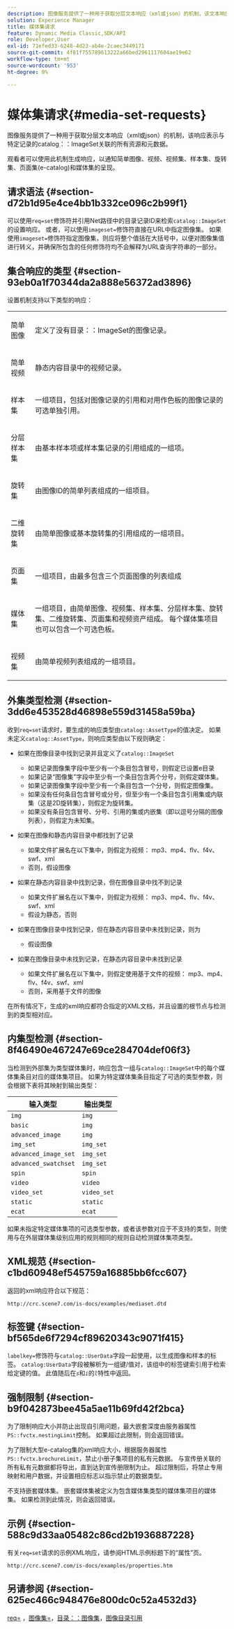 ```yaml
---
description: 图像服务提供了一种用于获取分层文本响应（xml或json）的机制，该文本响应表示与特定记录的目录ImageSet关联的所有资源和元数据。
solution: Experience Manager
title: 媒体集请求
feature: Dynamic Media Classic,SDK/API
role: Developer,User
exl-id: 71efed33-6248-4d23-ab4e-2caec3449171
source-git-commit: 4f81f755789613222a66bed2961117604ae19e62
workflow-type: tm+mt
source-wordcount: '953'
ht-degree: 0%

---
```


# 媒体集请求{#media-set-requests}

图像服务提供了一种用于获取分层文本响应（xml或json）的机制，该响应表示与特定记录的catalog：：ImageSet关联的所有资源和元数据。

观看者可以使用此机制生成响应，以通知简单图像、视频、视频集、样本集、旋转集、页面集(e-catalog)和媒体集的呈现。

## 请求语法 {#section-d72b1d95e4ce4bb1b332ce096c2b99f1}

可以使用`req=set`修饰符并引用Net路径中的目录记录ID来检索`catalog::ImageSet`的设置响应。 或者，可以使用`imageset=`修饰符直接在URL中指定图像集。 如果使用`imageset=`修饰符指定图像集，则应将整个值括在大括号中，以便对图像集值进行转义，并确保所包含的任何修饰符均不会解释为URL查询字符串的一部分。

## 集合响应的类型 {#section-93eb0a1f70344da2a888e56372ad3896}

设置机制支持以下类型的响应：

<table id="simpletable_3718A93699F64805A41BC8A24D7962D2"> 
 <tr class="strow"> 
  <td class="stentry"> <p>简单图像 </p></td> 
  <td class="stentry"> <p>定义了没有<span class="codeph">目录：：ImageSet</span>的图像记录。 </p></td> 
 </tr> 
 <tr class="strow"> 
  <td class="stentry"> <p>简单视频 </p></td> 
  <td class="stentry"> <p>静态内容目录中的视频记录。 </p></td> 
 </tr> 
 <tr class="strow"> 
  <td class="stentry"> <p>样本集 </p></td> 
  <td class="stentry"> <p>一组项目，包括对图像记录的引用和对用作色板的图像记录的可选单独引用。 </p></td> 
 </tr> 
 <tr class="strow"> 
  <td class="stentry"> <p>分层样本集 </p></td> 
  <td class="stentry"> <p>由基本样本项或样本集记录的引用组成的一组项。 </p></td> 
 </tr> 
 <tr class="strow"> 
  <td class="stentry"> <p>旋转集 </p></td> 
  <td class="stentry"> <p>由图像ID的简单列表组成的一组项目。 </p></td> 
 </tr> 
 <tr class="strow"> 
  <td class="stentry"> <p>二维旋转集 </p></td> 
  <td class="stentry"> <p>由简单图像或基本旋转集的引用组成的一组项目。 </p></td> 
 </tr> 
 <tr class="strow"> 
  <td class="stentry"> <p>页面集 </p></td> 
  <td class="stentry"> <p>一组项目，由最多包含三个页面图像的列表组成 </p></td> 
 </tr> 
 <tr class="strow"> 
  <td class="stentry"> <p>媒体集 </p></td> 
  <td class="stentry"> <p>一组项目，由简单图像、视频集、样本集、分层样本集、旋转集、二维旋转集、页面集和视频资产组成。 每个媒体集项目也可以包含一个可选色板。 </p></td> 
 </tr> 
 <tr class="strow"> 
  <td class="stentry"> <p>视频集 </p></td> 
  <td class="stentry"> <p>由简单视频列表组成的一组项目。 </p></td> 
 </tr> 
</table>

## 外集类型检测 {#section-3dd6e453528d46898e559d31458a59ba}

收到`req=set`请求时，要生成的响应类型由`catalog::AssetType`的值决定。 如果未定义`catalog::AssetType`，则响应类型由以下规则确定：

* 如果在图像目录中找到记录并且定义了`catalog::ImageSet`

   * 如果记录图像集字段中至少有一个条目包含冒号，则假定已设置e目录
   * 如果记录“图像集”字段中至少有一个条目包含两个分号，则假定媒体集。
   * 如果记录图像集字段中至少有一个条目包含一个分号，则假定图像集。
   * 如果没有任何条目包含冒号或分号，但至少有一个条目包含引用集或内联集（这是2D旋转集），则假定为旋转集。
   * 如果没有条目包含冒号、分号、引用的集或内嵌集（即以逗号分隔的图像列表），则假定为未知集。

* 如果在图像和静态内容目录中都找到了记录

   * 如果文件扩展名在以下集中，则假定为视频： mp3、mp4、flv、f4v、swf、xml
   * 否则，假设图像

* 如果在静态内容目录中找到记录，但在图像目录中找不到记录

   * 如果文件扩展名在以下集中，则假定为视频： mp3、mp4、flv、f4v、swf、xml
   * 假设为静态，否则

* 如果在图像目录中找到记录，但在静态内容目录中未找到记录，则为

   * 假设图像

* 如果在图像目录中未找到记录，在静态内容目录中未找到记录

   * 如果文件扩展名在以下集中，则假定使用基于文件的视频： mp3、mp4、flv、f4v、swf、xml
   * 否则，采用基于文件的图像

在所有情况下，生成的xml响应都符合指定的XML文档，并且设置的根节点与检测到的类型相对应。

## 内集型检测 {#section-8f46490e467247e69ce284704def06f3}

当检测到外部集为类型媒体集时，响应包含一组与`catalog::ImageSet`中的每个媒体集条目对应的媒体集项目。 如果为特定媒体集条目指定了可选的类型参数，则会根据下表将其映射到输出类型：

| 输入类型 | 输出类型 |
|---|---|
| `img` | `img` |
| `basic` | `img` |
| `advanced_image` | `img` |
| `img_set` | `img_set` |
| `advanced_image_set` | `img_set` |
| `advanced_swatchset` | `img_set` |
| `spin` | `spin` |
| `video` | `video` |
| `video_set` | `video_set` |
| `static` | `static` |
| `ecat` | `ecat` |

如果未指定特定媒体集项的可选类型参数，或者该参数对应于不支持的类型，则使用与在外层媒体集级别应用的规则相同的规则自动检测媒体集项类型。

## XML规范 {#section-c1bd60948ef545759a16885bb6fcc607}

返回的xml响应符合以下规范：

`http://crc.scene7.com/is-docs/examples/mediaset.dtd`

## 标签键 {#section-bf565de6f7294cf89620343c9071f415}

`labelkey=`修饰符与`catalog::UserData`字段一起使用，以生成图像和样本的标签。 `catalog:UserData`字段被解析为一组键/值对，该组中的标签键索引用于检索给定键的值。 此值随后在&#x200B;*`s`*&#x200B;和&#x200B;*`i`*&#x200B;的&#x200B;*`l`*&#x200B;特性中返回。

## 强制限制 {#section-b9f042873bee45a5ae11b69fd42f2bca}

为了限制响应大小并防止出现自引用问题，最大嵌套深度由服务器属性`PS::fvctx.nestingLimit`控制。 如果超过此限制，则会返回错误。

为了限制大型e-catalog集的xml响应大小，根据服务器属性`PS::fvctx.brochureLimit`，禁止小册子集项目的私有元数据。 与宣传册关联的所有私有元数据都将导出，直到达到宣传册限制为止。 超过限制后，将禁止专用映射和用户数据，并设置相应标志以指示禁止的数据类型。

不支持嵌套媒体集。 嵌套媒体集被定义为包含媒体集类型的媒体集项目的媒体集。 如果检测到此情况，则会返回错误。

## 示例 {#section-588c9d33aa05482c86cd2b1936887228}

有关`req=set`请求的示例XML响应，请参阅HTML示例标题下的“属性”页。

`http://crc.scene7.com/is-docs/examples/properties.htm`

## 另请参阅 {#section-625ec466c948476e800dc0c52a4532d3}

[req=](../../../../../is-api/http-ref/image-serving-api-ref/c-http-protocol-reference/c-command-reference/r-req/r-req.md#reference-907cdb4a97034db7ad94695f25552e76) ，[图像集=](../../../../../is-api/http-ref/image-serving-api-ref/c-http-protocol-reference/c-command-reference/r-req/r-imageset-req.md#reference-c42935490db84830b31e9e649895dee3)，[目录：：图像集](/help/aem-is-ir-api/is-api/image-catalog/image-serving-api-ref/c-image-catalog-reference/c-image-svg-data-reference/c-image-data-reference/r-imageset-cat.md)，[图像目录引用](../../../../../is-api/image-catalog/image-serving-api-ref/c-image-catalog-reference/c-overview/c-overview.md#concept-9ce2b6a133de45f783e95cabc5810ac3)

